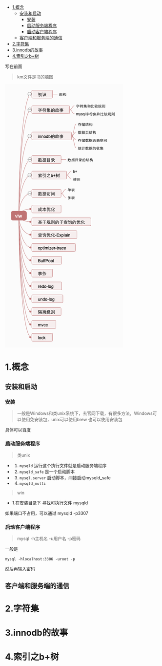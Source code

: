 
<!-- TOC -->

- [1.概念](#1概念)
  - [安装和启动](#安装和启动)
    - [安装](#安装)
    - [启动服务端程序](#启动服务端程序)
    - [启动客户端程序](#启动客户端程序)
  - [客户端和服务端的通信](#客户端和服务端的通信)
- [2.字符集](#2字符集)
- [3.innodb的故事](#3innodb的故事)
- [4.索引之b+树](#4索引之b树)

<!-- /TOC -->

写在前面
> km文件是书的脑图

![](1.mysql是怎样运行的/imgs/mysql是怎样运行的.png)


# 1.概念

## 安装和启动

### 安装

> 一般是Windows和类unix系统下，去官网下载，有很多方法，Windows可以使用免安装包，unix可以使用brew 也可以使用安装包

具体可以百度

### 启动服务端程序

> 类unix

- 1. `mysqld` 运行这个执行文件就是启动服务端程序
- 2. `mysqld_safe` 是一个启动脚本
- 3. `mysql.server` 启动脚本，间接启动mysqld_safe
- 4. `mysqld_multi`

> win

- 1.在安装目录下 寻找可执行文件 mysqld

如果端口不占用，可以通过 mysqld -p3307

### 启动客户端程序


> mysql -h主机名 -u用户名 -p密码

一般是

`mysql -hlocalhost:3306 -uroot -p`

然后再输入密码


## 客户端和服务端的通信




# 2.字符集


# 3.innodb的故事


# 4.索引之b+树








